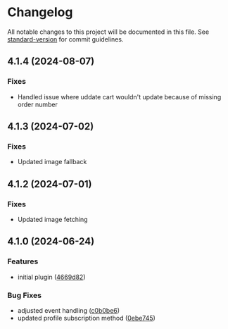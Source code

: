 # Changelog

All notable changes to this project will be documented in this file. See [standard-version](https://github.com/conventional-changelog/standard-version) for commit guidelines.

## 4.1.4 (2024-08-07)

### Fixes

- Handled issue where uddate cart wouldn't update because of missing order number

## 4.1.3 (2024-07-02)

### Fixes

- Updated image fallback

## 4.1.2 (2024-07-01)

### Fixes

- Updated image fetching

## 4.1.0 (2024-06-24)

### Features

- initial plugin ([4669d82](https://github.com/quantity-digital/craftcms-klaviyo/commit/4669d8222890d41ba7602e10d52bb9aa8c38f84a))

### Bug Fixes

- adjusted event handling ([c0b0be6](https://github.com/quantity-digital/craftcms-klaviyo/commit/c0b0be6ed07cc4b33fbcd5d4fc7f21faf8a5090d))
- updated profile subscription method ([0ebe745](https://github.com/quantity-digital/craftcms-klaviyo/commit/0ebe74525be711b3eb6cd5fef8d91bca647a695d))
